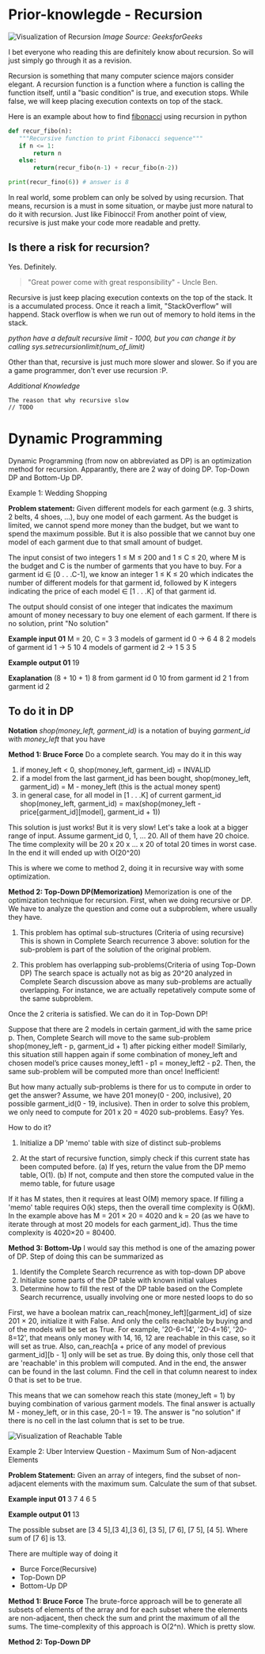 # Prior-knowlegde - Recursion

![Visualization of Recursion][recursion_image]
*Image Source: GeeksforGeeks*

I bet everyone who reading this are definitely know about recursion. So will just simply go through it as a revision.

Recursion is something that many computer science majors consider elegant.  A recursion function is a function where a function is calling the function itself, until a "basic condition" is true, and execution stops. While false, we will keep placing execution contexts on top of the stack.

Here is an example about how to find [fibonacci](https://en.wikipedia.org/wiki/Fibonacci_number) using recursion in python
```python
def recur_fibo(n):
   """Recursive function to print Fibonacci sequence"""
   if n <= 1:
       return n
   else:
       return(recur_fibo(n-1) + recur_fibo(n-2))

print(recur_fino(6)) # answer is 8
```

In real world, some problem can only be solved by using recursion. That means, recursion is a must in some situation, or maybe just more natural to do it with recursion. Just like Fibinocci! From another point of view, recursive is just make your code more readable and pretty. 

## Is there a risk for recursion?
Yes. Definitely.

> "Great power come with great responsibility" - Uncle Ben.

Recursive is just keep placing execution contexts on the top of the stack. It is a accumulated process. Once it reach a limit, "StackOverflow" will happend. Stack overflow is when we run out of memory to hold items in the stack. 

*python have a default recursive limit - 1000, but you can change it by calling sys.setrecursionlimit(num_of_limit)*

Other than that, recursive is just much more slower and slower. So if you are a game programmer, don't ever use recursion :P.


*Additional Knowledge*
```
The reason that why recursive slow
// TODO
```

# Dynamic Programming
Dynamic Programming (from now on abbreviated as DP) is an optimization method for recursion. Apparantly, there are 2 way of doing DP. Top-Down DP and Bottom-Up DP.

Example 1: Wedding Shopping

**Problem statement:**
Given different models for each garment (e.g. 3 shirts, 2 belts, 4 shoes, ...), buy one model of each garment. As the budget is limited, we cannot spend more money than the budget, but we want to spend the maximum possible. But it is also possible that we cannot buy one model of each garment due to that small amount of budget. 

The input consist of two integers 1 ≤ M ≤ 200 and 1 ≤ C ≤ 20, where M is the budget and C is the number of garments that you have to buy. For a garment id ∈ [0 . . .C-1], we know an integer 1 ≤ K ≤ 20 which indicates the number of different models for that garment id, followed by K integers indicating the price of each model ∈ [1 . . .K] of that garment id. 

The output should consist of one integer that indicates the maximum amount of money necessary to buy one element of each garment. If there is no solution, print "No solution"

**Example input 01**
M = 20, C = 3
3 models of garment id 0 → 6 4 8
2 models of garment id 1 → 5 10
4 models of garment id 2 → 1 5 3 5

**Example output 01**
19

**Exaplanation**
(8 + 10 + 1)
8 from garment id 0
10 from garment id 2
1 from garment id 2

## To do it in DP
**Notation**
*shop(money_left, garment_id)* is a notation of buying *garment_id* with *money_left* that you have

**Method 1: Bruce Force**
Do a complete search. You may do it in this way
1. if money_left < 0, 
   shop(money_left, garment_id) = INVALID
2. if a model from the last garment_id has been bought, 
   shop(money_left, garment_id) = M - money_left (this is the actual money spent)
3. in general case, for all model in [1 . . .K] of current garment_id 
   shop(money_left, garment_id) = max(shop(money_left - price[garment_id][model], garment_id + 1))

This solution is just works! But it is very slow! 
Let's take a look at a bigger range of input.
Assume garment_id 0, 1, ... 20. All of them have 20 choice. 
The time complexity will be 20 x 20 x ... x 20 of total 20 times in worst case. In the end it will ended up with O(20^20)

This is where we come to method 2, doing it in recursive way with some optimization.

**Method 2: Top-Down DP(Memorization)**
Memorization is one of the optimization technique for recursion. First, when we doing recursive or DP. We have to analyze the question and come out a subproblem, where usually they have. 

1. This problem has optimal sub-structures (Criteria of using recursive)
This is shown in Complete Search recurrence 3 above: solution for the sub-problem is part of the solution of the original problem.

2. This problem has overlapping sub-problems(Criteria of using Top-Down DP)
The search space is actually not as big as 20^20 analyzed in Complete Search discussion above as many sub-problems are actually overlapping. For instance, we are actually repetatively compute some of the same subproblem. 

Once the 2 criteria is satisfied. We can do it in Top-Down DP!

Suppose that there are 2 models in certain garment_id with the same price p. Then, Complete Search will move to the same sub-problem shop(money_left - p, garment_id + 1) after picking either model! Similarly, this situation still happen again if some combination of money_left and chosen model’s price causes money_left1 - p1
= money_left2 - p2. Then, the same sub-problem will be computed more than once! Inefficient!

But how many actually sub-problems is there for us to compute in order to get the answer? Assume, we have 201 money(0 - 200, inclusive), 20 possible garment_id(0 - 19, inclusive). Then in order to solve this problem, we only need to compute for 201 x 20 = 4020 sub-problems. Easy? Yes.

How to do it?
1. Initialize a DP 'memo' table with size of distinct sub-problems

2. At the start of recursive function, simply check if this current state has been computed before.
(a) If yes, return the value from the DP memo table, O(1).
(b) If not, compute and then store the computed value in the memo table, for future usage

If it has M states, then it requires at least O(M) memory space. If filling a 'memo' table requires O(k) steps, then the overall time complexity is O(kM). In the example above has M = 201 × 20 = 4020 and k = 20 (as we have to iterate through at most 20 models for each garment_id). Thus the time complexity is 4020×20 = 80400.

**Method 3: Bottom-Up**
I would say this method is one of the amazing power of DP. Step of doing this can be summarized as 
1. Identify the Complete Search recurrence as with top-down DP above
2. Initialize some parts of the DP table with known initial values
3. Determine how to fill the rest of the DP table based on the Complete Search recurrence, usually involving one or more nested loops to do so

First, we have a boolean matrix can_reach[money_left][garment_id] of size 201 × 20, initialize it with False. And only the cells reachable by buying and of the models will be set as True. For example, '20-6=14', '20-4=16', '20-8=12', that means only money with 14, 16, 12 are reachable in this case, so it will set as true. Also, can_reach[a + price of any model of previous garment_id][b - 1] only will be set as true. By doing this, only those cell that are 'reachable' in this problem will computed. And in the end, the answer can be found in the last column. Find the cell in that column nearest to index 0 that is set to be true.

This means that we can somehow reach this state (money_left = 1) by buying combination of various garment models. The final answer is actually M - money_left, or in this case, 20-1 = 19. The answer is "no solution" if there is no cell in the last column that is set to be true.


![Visualization of Reachable Table][example_1_table]


Example 2: Uber Interview Question - Maximum Sum of Non-adjacent Elements

**Problem Statement:**
Given an array of integers, find the subset of non-adjacent elements with the maximum sum. Calculate the sum of that subset.

**Example input 01**
3 7 4 6 5

**Example output 01**
13

The possible subset are [3 4 5],[3 4],[3 6], [3 5], [7 6], [7 5], [4 5]. Where sum of [7 6] is 13.

There are multiple way of doing it
- Burce Force(Recursive)
- Top-Down DP
- Bottom-Up DP

**Method 1: Bruce Force**
The brute-force approach will be to generate all subsets of elements of the array and for each subset where the elements are non-adjacent, then check the sum and print the maximum of all the sums. The time-complexity of this approach is O(2^n). Which is pretty slow.

**Method 2: Top-Down DP**


[recursion_image]: http://www.hitoo.co/assets/images/post/example_1_table.png "Visualizing Recursion"
[example_1_table]: http://www.hitoo.co/assets/images/post/Recursive-Functions-in-c.png "Visualization of Reachable Table"